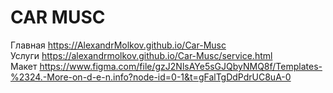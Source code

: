 # CAR MUSC

Главная https://AlexandrMolkov.github.io/Car-Musc   
Услуги https://alexandrmolkov.github.io/Car-Musc/service.html   
Макет https://www.figma.com/file/gzJ2NlsAYe5sGJQbyNMQ8f/Templates-%2324.-More-on-d-e-n.info?node-id=0-1&t=gFalTgDdPdrUC8uA-0
